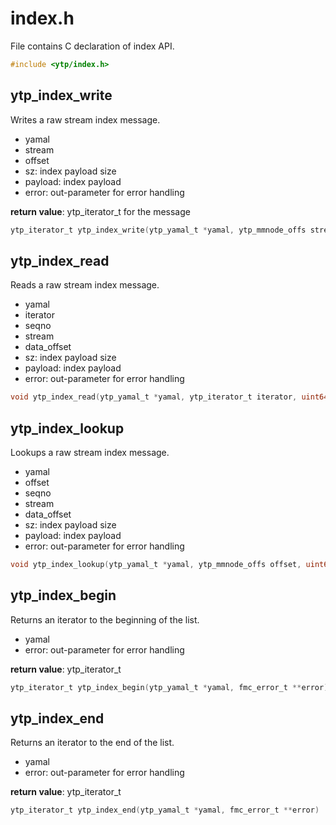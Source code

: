 # index.h

File contains C declaration of index API.

```c
#include <ytp/index.h>
```

## ytp_index_write

Writes a raw stream index message. 

- yamal
- stream
- offset
- sz: index payload size
- payload: index payload
- error: out-parameter for error handling

**return value**: ytp_iterator_t for the message

```c
ytp_iterator_t ytp_index_write(ytp_yamal_t *yamal, ytp_mmnode_offs stream, ytp_mmnode_offs offset, size_t sz, const void *payload, fmc_error_t **error)
```

## ytp_index_read

Reads a raw stream index message. 

- yamal
- iterator
- seqno
- stream
- data_offset
- sz: index payload size
- payload: index payload
- error: out-parameter for error handling

```c
void ytp_index_read(ytp_yamal_t *yamal, ytp_iterator_t iterator, uint64_t *seqno, ytp_mmnode_offs *stream, ytp_mmnode_offs *data_offset, size_t *sz, const char **payload, fmc_error_t **error)
```

## ytp_index_lookup

Lookups a raw stream index message. 

- yamal
- offset
- seqno
- stream
- data_offset
- sz: index payload size
- payload: index payload
- error: out-parameter for error handling

```c
void ytp_index_lookup(ytp_yamal_t *yamal, ytp_mmnode_offs offset, uint64_t *seqno, ytp_mmnode_offs *stream, ytp_mmnode_offs *data_offset, size_t *sz, const char **payload, fmc_error_t **error)
```

## ytp_index_begin

Returns an iterator to the beginning of the list. 

- yamal
- error: out-parameter for error handling

**return value**: ytp_iterator_t

```c
ytp_iterator_t ytp_index_begin(ytp_yamal_t *yamal, fmc_error_t **error)
```

## ytp_index_end

Returns an iterator to the end of the list. 

- yamal
- error: out-parameter for error handling

**return value**: ytp_iterator_t

```c
ytp_iterator_t ytp_index_end(ytp_yamal_t *yamal, fmc_error_t **error)
```

